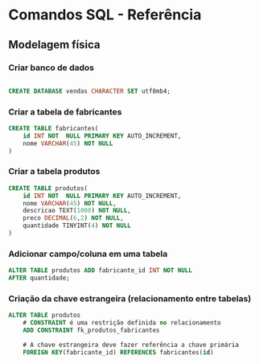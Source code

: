 # Comandos SQL - Referência
<!-- _____________________________ -->
## Modelagem física
<!-- -------------------------- -->
### Criar banco de dados

```sql

CREATE DATABASE vendas CHARACTER SET utf8mb4;

```

<!-- ____________________________ -->

### Criar a tabela de fabricantes

```sql
CREATE TABLE fabricantes(
    id INT NOT  NULL PRIMARY KEY AUTO_INCREMENT,
    nome VARCHAR(45) NOT NULL
)
```

<!-- ____________________________ -->

### Criar a tabela produtos

```sql
CREATE TABLE produtos(
    id INT NOT  NULL PRIMARY KEY AUTO_INCREMENT,
    nome VARCHAR(45) NOT NULL,
    descricao TEXT(1000) NOT NULL,
    preco DECIMAL(6,2) NOT NULL,
    quantidade TINYINT(4) NOT NULL
)
```

<!-- ____________________________ -->

### Adicionar campo/coluna em uma tabela

```sql
ALTER TABLE produtos ADD fabricante_id INT NOT NULL
AFTER quantidade;  

```

### Criação da chave estrangeira (relacionamento entre tabelas)

```sql
ALTER TABLE produtos
    # CONSTRAINT é uma restrição definida no relacionamento
    ADD CONSTRAINT fk_produtos_fabricantes

    # A chave estrangeira deve fazer referência a chave primária
    FOREIGN KEY(fabricante_id) REFERENCES fabricantes(id)

```